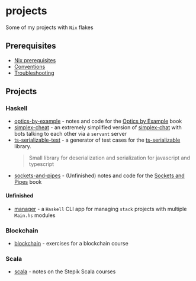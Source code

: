 # projects

Some of my projects with `Nix` flakes

## Prerequisites

- [Nix prerequisites](./README/NixPrerequisites.md)
- [Conventions](./README/Conventions.md)
- [Troubleshooting](./README/Troubleshooting.md)

## Projects

### Haskell

- [optics-by-example](./optics-by-example/) - notes and code for the [Optics by Example](https://leanpub.com/optics-by-example) book
- [simplex-cheat](./simplex-cheat) - an extremely simplified version of [simplex-chat](https://github.com/simplex-chat/simplex-chat) with bots talking to each other via a `servant` server
- [ts-serializable-test](./ts-serializable-test/) - a generator of test cases for the [ts-serializable](https://github.com/LabEG/Serializable) library.
    > Small library for deserialization and serialization for javascript and typescript
- [sockets-and-pipes](./sockets-and-pipes) - (Unfinished) notes and code for the [Sockets and Pipes](https://leanpub.com/sockets-and-pipes) book

#### Unfinished

- [manager](./manager) - a `Haskell` CLI app for managing `stack` projects with multiple `Main.hs` modules

### Blockchain

- [blockchain](./blockchain) - exercises for a blockchain course

### Scala

- [scala](./scala) - notes on the Stepik Scala courses
